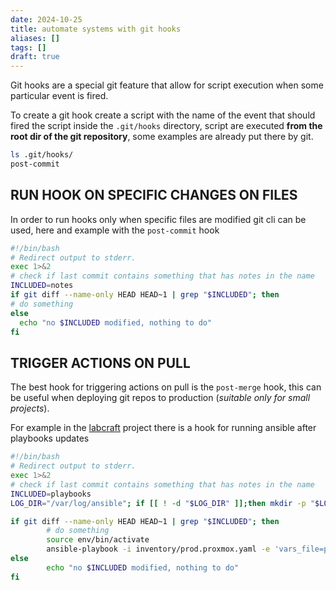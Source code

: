 ```yaml
---
date: 2024-10-25
title: automate systems with git hooks
aliases: []
tags: []
draft: true
---
```


Git hooks are a special git feature that allow for script execution when some particular event is fired.

To create a git hook create a script with the name of the event that should fired the script inside the `.git/hooks` directory, script are executed **from the root dir of the git repository**, some examples are already put there by git.

```bash
ls .git/hooks/
post-commit
```

## RUN HOOK ON SPECIFIC CHANGES ON FILES

In order to run hooks only when specific files are modified git cli can be used, here and example with the `post-commit` hook

```bash
#!/bin/bash
# Redirect output to stderr.
exec 1>&2
# check if last commit contains something that has notes in the name
INCLUDED=notes
if git diff --name-only HEAD HEAD~1 | grep "$INCLUDED"; then
# do something
else
  echo "no $INCLUDED modified, nothing to do"
fi
```

## TRIGGER ACTIONS ON PULL

The best hook for triggering actions on pull is the `post-merge` hook, this can be useful when deploying git repos to production (*suitable only for small projects*).

For example in the [labcraft](https://github.com/carnivuth/labcraft) project there is a hook for running ansible after playbooks updates

```bash
#!/bin/bash
# Redirect output to stderr.
exec 1>&2
# check if last commit contains something that has notes in the name
INCLUDED=playbooks
LOG_DIR="/var/log/ansible"; if [[ ! -d "$LOG_DIR" ]];then mkdir -p "$LOG_DIR"; fi

if git diff --name-only HEAD HEAD~1 | grep "$INCLUDED"; then
        # do something
        source env/bin/activate
        ansible-playbook -i inventory/prod.proxmox.yaml -e 'vars_file=prod' playbooks/common.yml > "$LOG_DIR/common.log"
else
        echo "no $INCLUDED modified, nothing to do"
fi
```


